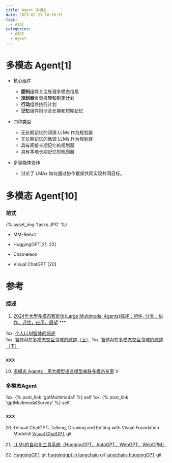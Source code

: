 ```yaml
---
title: Agent 多模态
date: 2023-02-21 10:10:51
tags:
  - AIGC
categories: 
  - AIGC
  - Agent  
---
```


<p></p>
<!-- more -->

# 多模态 Agent[1]
+ 核心组件
  - **感知**组件关注处理多模态信息
  - **规划器**负责推理和制定计划
  - **行动**组件执行计划
  - **记忆**组件则涉及长期和短期记忆

+ 四种类型
    - 无长期记忆的闭源 LLMs 作为规划器
    - 无长期记忆的微调 LLMs 作为规划器
    - 具有间接长期记忆的规划器 
    - 具有本地长期记忆的规划器

+ 多智能体协作
  - 讨论了 LMAs 如何通过协作框架共同实现共同目标。

# 多模态 Agent[10]
### 范式 
{% asset_img  'tasks.JPG' %}

+ MM-ReAct 
+ HuggingGPT[21, 22] 
+ Chameleon

+ Visual ChatGPT [20]

# 参考
### 综述
1. [2024年大型多模态智能体(Large Multimodal Agents)综述：组件, 分类，协作，评估，应用，展望](https://mp.weixin.qq.com/s?__biz=Mzg5NTc2OTcyOQ==&mid=2247488499&idx=1&sn=ac8c5092ddc8fd724965d12aff3f9392) ***

1xx. [个人LLM智体的综述](https://zhuanlan.zhihu.com/p/678238642)  
1xx. [智体AI在多模态交互领域的综述（上）](https://zhuanlan.zhihu.com/p/678203245)
1xx. [智体AI在多模态交互领域的综述（下）](https://zhuanlan.zhihu.com/p/678222381)


### xxx
10. [多模态 Agents：用大模型语言模型串联多模态专家](https://www.bilibili.com/video/BV1mM411X7Zn/) V

### 多模态Agent
1xx. {% post_link 'gptMultimodal' %} self
1xx. {% post_link 'gptMultimodalSurvey' %} self

### xxx
20. 《Visual ChatGPT: Talking, Drawing and Editing with Visual Foundation Models》
[Visual ChatGPT](https://github.com/chenfei-wu/TaskMatrix) git


21.  [LLMs的自动化工具系统（HuggingGPT、AutoGPT、WebGPT、WebCPM）](https://nakaizura.blog.csdn.net/article/details/130856470)  

22. [HuggingGPT](https://github.com/microsoft/JARVIS) git
    [hugginggpt in langchain](https://github.com/langchain-ai/langchain/blob/master/cookbook/hugginggpt.ipynb) git
    [langchain-huggingGPT](https://github.com/camille-vanhoffelen/langchain-huggingGPT) git